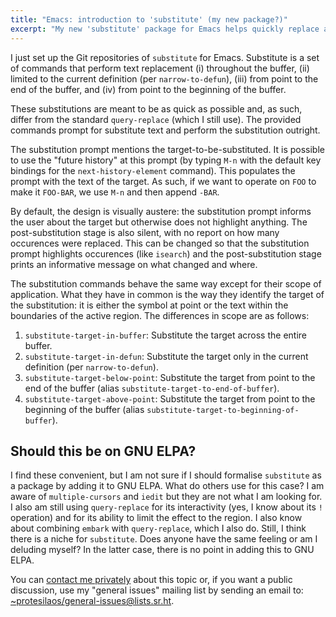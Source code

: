 ```yaml
---
title: "Emacs: introduction to 'substitute' (my new package?)"
excerpt: "My new 'substitute' package for Emacs helps quickly replace a target in various ways."
---
```


I just set up the Git repositories of `substitute` for Emacs.
Substitute is a set of commands that perform text replacement (i)
throughout the buffer, (ii) limited to the current definition (per
`narrow-to-defun`), (iii) from point to the end of the buffer, and
(iv) from point to the beginning of the buffer.

These substitutions are meant to be as quick as possible and, as such,
differ from the standard `query-replace` (which I still use).  The
provided commands prompt for substitute text and perform the
substitution outright.

The substitution prompt mentions the target-to-be-substituted.  It is
possible to use the "future history" at this prompt (by typing `M-n`
with the default key bindings for the `next-history-element` command).
This populates the prompt with the text of the target.  As such, if we
want to operate on `FOO` to make it `FOO-BAR`, we use `M-n` and then
append `-BAR`.

By default, the design is visually austere: the substitution prompt
informs the user about the target but otherwise does not highlight
anything.  The post-substitution stage is also silent, with no report
on how many occurences were replaced.  This can be changed so that the
substitution prompt highlights occurences (like `isearch`) and the
post-substitution stage prints an informative message on what changed
and where.

The substitution commands behave the same way except for their scope
of application.  What they have in common is the way they identify the
target of the substitution: it is either the symbol at point or the
text within the boundaries of the active region.  The differences in
scope are as follows:

1. `substitute-target-in-buffer`: Substitute the target across the
   entire buffer.
2. `substitute-target-in-defun`: Substitute the target only in the
   current definition (per `narrow-to-defun`).
3. `substitute-target-below-point`: Substitute the target from point
   to the end of the buffer (alias
   `substitute-target-to-end-of-buffer`).
4. `substitute-target-above-point`: Substitute the target from point
   to the beginning of the buffer (alias
   `substitute-target-to-beginning-of-buffer`).

## Should this be on GNU ELPA?

I find these convenient, but I am not sure if I should formalise
`substitute` as a package by adding it to GNU ELPA.  What do others
use for this case?  I am aware of `multiple-cursors` and `iedit` but
they are not what I am looking for.  I also am still using
`query-replace` for its interactivity (yes, I know about its `!`
operation) and for its ability to limit the effect to the region.  I
also know about combining `embark` with `query-replace`, which I also
do.  Still, I think there is a niche for `substitute`.  Does anyone
have the same feeling or am I deluding myself?  In the latter case,
there is no point in adding this to GNU ELPA.

You can [contact me privately](https://protesilaos.com/contact) about
this topic or, if you want a public discussion, use my "general
issues" mailing list by sending an email to:
<a href="mailto:~protesilaos/general-issues@lists.sr.ht">~protesilaos/general-issues@lists.sr.ht</a>.
